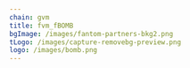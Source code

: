 ```yaml
---
chain: gvm
title: fvm_fBOMB
bgImage: /images/fantom-partners-bkg2.png
tLogo: /images/capture-removebg-preview.png
logo: /images/bomb.png
---
```

